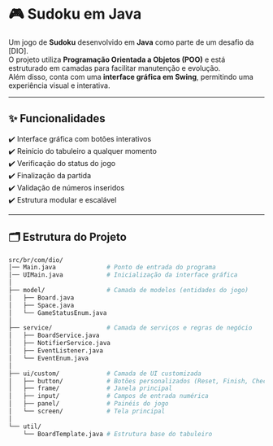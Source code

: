 # 🎮 Sudoku em Java  

Um jogo de **Sudoku** desenvolvido em **Java** como parte de um desafio da [DIO].  
O projeto utiliza **Programação Orientada a Objetos (POO)** e está estruturado em camadas para facilitar manutenção e evolução.  
Além disso, conta com uma **interface gráfica em Swing**, permitindo uma experiência visual e interativa.  

---

## ✨ Funcionalidades  

✔️ Interface gráfica com botões interativos  
✔️ Reinício do tabuleiro a qualquer momento  
✔️ Verificação do status do jogo  
✔️ Finalização da partida  
✔️ Validação de números inseridos  
✔️ Estrutura modular e escalável  

---

## 🗂️ Estrutura do Projeto  

```bash
src/br/com/dio/
│── Main.java              # Ponto de entrada do programa
│── UIMain.java            # Inicialização da interface gráfica
│
├── model/                 # Camada de modelos (entidades do jogo)
│   ├── Board.java
│   ├── Space.java
│   └── GameStatusEnum.java
│
├── service/               # Camada de serviços e regras de negócio
│   ├── BoardService.java
│   ├── NotifierService.java
│   ├── EventListener.java
│   └── EventEnum.java
│
├── ui/custom/             # Camada de UI customizada
│   ├── button/            # Botões personalizados (Reset, Finish, Check)
│   ├── frame/             # Janela principal
│   ├── input/             # Campos de entrada numérica
│   ├── panel/             # Painéis do jogo
│   └── screen/            # Tela principal
│
└── util/
    └── BoardTemplate.java # Estrutura base do tabuleiro

